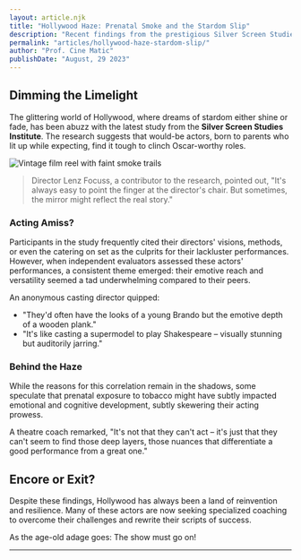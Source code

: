 ```yaml
---
layout: article.njk
title: "Hollywood Haze: Prenatal Smoke and the Stardom Slip"
description: "Recent findings from the prestigious Silver Screen Studies Institute indicate that offspring of parents who smoked during pregnancy face steeper hills in the climb to cinematic success. While these budding actors often blame directors for their struggles, the reel truth might lie in their acting chops."
permalink: "articles/hollywood-haze-stardom-slip/"
author: "Prof. Cine Matic"
publishDate: "August, 29 2023"
---
```


## Dimming the Limelight

The glittering world of Hollywood, where dreams of stardom either shine or fade, has been abuzz with the latest study from the **Silver Screen Studies Institute**. The research suggests that would-be actors, born to parents who lit up while expecting, find it tough to clinch Oscar-worthy roles.

![Vintage film reel with faint smoke trails](/img/hollywood-haze.png)

> Director Lenz Focuss, a contributor to the research, pointed out, "It's always easy to point the finger at the director's chair. But sometimes, the mirror might reflect the real story."

### Acting Amiss?

Participants in the study frequently cited their directors' visions, methods, or even the catering on set as the culprits for their lackluster performances. However, when independent evaluators assessed these actors' performances, a consistent theme emerged: their emotive reach and versatility seemed a tad underwhelming compared to their peers.

An anonymous casting director quipped:
- "They'd often have the looks of a young Brando but the emotive depth of a wooden plank."
- "It's like casting a supermodel to play Shakespeare – visually stunning but auditorily jarring."

### Behind the Haze

While the reasons for this correlation remain in the shadows, some speculate that prenatal exposure to tobacco might have subtly impacted emotional and cognitive development, subtly skewering their acting prowess.

A theatre coach remarked, "It's not that they can't act – it's just that they can't seem to find those deep layers, those nuances that differentiate a good performance from a great one."

## Encore or Exit?

Despite these findings, Hollywood has always been a land of reinvention and resilience. Many of these actors are now seeking specialized coaching to overcome their challenges and rewrite their scripts of success.

As the age-old adage goes: The show must go on!

---
